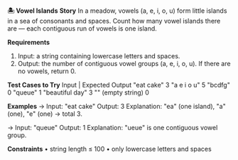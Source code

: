 **🏝️ Vowel Islands**
**Story**
In a meadow, vowels (a, e, i, o, u) form little islands in a sea of consonants and spaces. Count how many vowel islands there are — each contiguous run of vowels is one island.

**Requirements**
1.	Input: a string containing lowercase letters and spaces.
2.	Output: the number of contiguous vowel groups (a, e, i, o, u). If there are no vowels, return 0.

**Test Cases to Try**
   Input         |	 Expected Output
"eat cake"	            3
"a e i o u"   	        5
"bcdfg"	                0
"queue"	                1
"beautiful day"	        3
"" (empty string)	      0


**Examples**
-> Input: "eat cake"
   Output: 3
   Explanation: "ea" (one island), "a" (one), "e" (one) → total 3.


-> Input: "queue"
   Output: 1
   Explanation: "ueue" is one contiguous vowel group.


**Constraints**
•	string length ≤ 100
•	only lowercase letters and spaces
